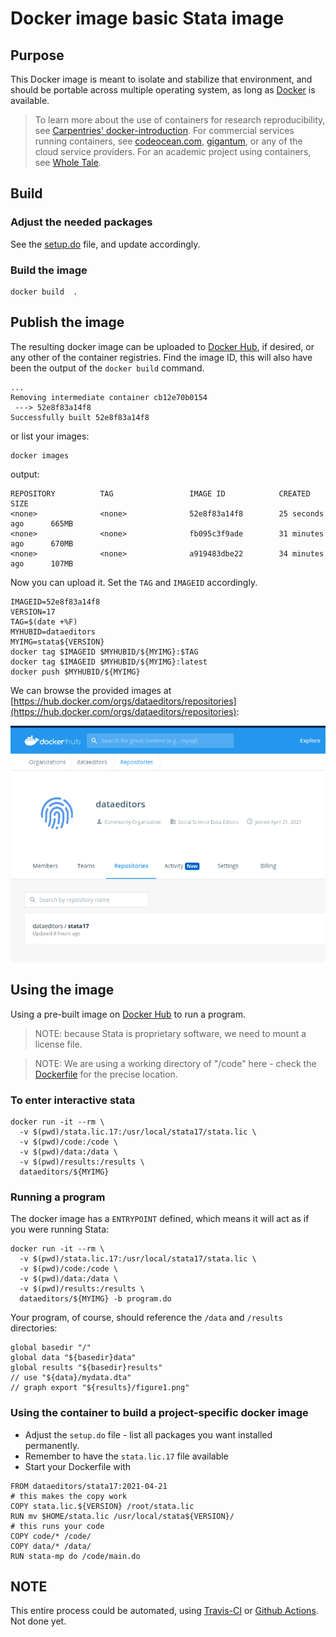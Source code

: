 # Docker image basic Stata image

## Purpose

This Docker image is meant to isolate and stabilize that environment, and should be portable across
multiple operating system, as long as [Docker](https://docker.com) is available.

> To learn more about the use of containers for research reproducibility, see [Carpentries' docker-introduction](https://carpentries-incubator.github.io/docker-introduction/index.html). For commercial services running containers, see [codeocean.com](https://codeocean.com), [gigantum](https://gigantum.com/), or any of the cloud service providers. For an academic project using containers, see [Whole Tale](https://wholetale.org/).


## Build

### Adjust the needed packages

See the [setup.do](setup.do) file, and update accordingly.


### Build the image

```
docker build  .
```

## Publish the image 

The resulting docker image can be uploaded to [Docker Hub](https://hub.docker.com/), if desired, or any other of the container registries. Find the image ID, this will also have been the output of the `docker build` command.

```
...
Removing intermediate container cb12e70b0154
 ---> 52e8f83a14f8
Successfully built 52e8f83a14f8
```

or list your images:

```
docker images 
```
output:
```
REPOSITORY          TAG                 IMAGE ID            CREATED             SIZE
<none>              <none>              52e8f83a14f8        25 seconds ago      665MB
<none>              <none>              fb095c3f9ade        31 minutes ago      670MB
<none>              <none>              a919483dbe22        34 minutes ago      107MB
```

Now you can upload it. Set the `TAG` and `IMAGEID` accordingly.

```
IMAGEID=52e8f83a14f8
VERSION=17
TAG=$(date +%F)
MYHUBID=dataeditors
MYIMG=stata${VERSION}
docker tag $IMAGEID $MYHUBID/${MYIMG}:$TAG
docker tag $IMAGEID $MYHUBID/${MYIMG}:latest
docker push $MYHUBID/${MYIMG}
```

We can browse the provided images at [https://hub.docker.com/orgs/dataeditors/repositories](https://hub.docker.com/orgs/dataeditors/repositories):

![Screenshot of repository for dataeditors](assets/docker-hub-dataeditors.png)

## Using the image

Using a pre-built image on [Docker Hub](https://hub.docker.com/repository/docker/dataeditors/) to run a program. 

> NOTE: because Stata is proprietary software, we need to mount a license file. 

> NOTE: We are using a working directory of "/code" here - check the [Dockerfile](Dockerfile) for the precise location.

### To enter interactive stata

```
docker run -it --rm \
  -v $(pwd)/stata.lic.17:/usr/local/stata17/stata.lic \
  -v $(pwd)/code:/code \
  -v $(pwd)/data:/data \
  -v $(pwd)/results:/results \
  dataeditors/${MYIMG} 
```

### Running a program

The docker image has a `ENTRYPOINT` defined, which means it will act as if you were running Stata:


```
docker run -it --rm \
  -v $(pwd)/stata.lic.17:/usr/local/stata17/stata.lic \
  -v $(pwd)/code:/code \
  -v $(pwd)/data:/data \
  -v $(pwd)/results:/results \
  dataeditors/${MYIMG} -b program.do
```
Your program, of course, should reference the `/data` and `/results` directories:

```
global basedir "/"
global data "${basedir}data"
global results "${basedir}results"
// use "${data}/mydata.dta"
// graph export "${results}/figure1.png"
```

### Using the container to build a project-specific docker image

- Adjust the `setup.do` file - list all packages you want installed permanently. 
- Remember to have the `stata.lic.17` file available
- Start your Dockerfile with
```
FROM dataeditors/stata17:2021-04-21
# this makes the copy work
COPY stata.lic.${VERSION} /root/stata.lic
RUN mv $HOME/stata.lic /usr/local/stata${VERSION}/ 
# this runs your code 
COPY code/* /code/
COPY data/* /data/
RUN stata-mp do /code/main.do
```




## NOTE

This entire process could be automated, using [Travis-CI](https://docs.travis-ci.com/user/docker/#pushing-a-docker-image-to-a-registry) or [Github Actions](https://github.com/marketplace/actions/build-and-push-docker-images). Not done yet.
